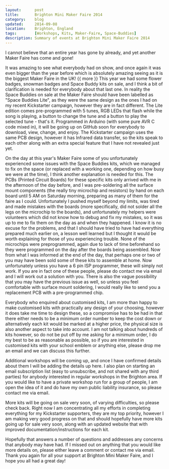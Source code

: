 ```yaml
---
layout:      post
title:       Brighton Mini Maker Faire 2014
category:    blog
updated:     2014-09-08
location:    Brighton, England
tags:        [Workshops, Kits, Maker-Faire, Space-Buddies]
description: Summary of events at Brighton Mini Maker Faire 2014
---
```

I cannot believe that an entire year has gone by already, and yet another Maker Faire has come and gone!

It was amazing to see what everybody had on show, and once again it was even bigger than the year before which is absolutely amazing seeing as it is the biggest Maker Faire in the UK!
{{ more }}
This year we had some flower badges, snowman badges and Space Buddy kits on sale, and I think a bit of clarification is needed for everybody about that last one.
In reality the Space Buddies on sale at the Maker Faire should have been labelled as "Space Buddies Lite", as they were the same design as the ones I had on my recent Kickstarter campaign, however they are in fact different. The Lite edition comes pre-programmed with 5 tunes, RGB LEDs that flash while the song is playing, a button to change the tune and a button to play the selected tune - that's it. Programmed in Arduino (with some pure AVR C code mixed in), it will be going up on GitHub soon for everybody to download, view, change, and enjoy.
The Kickstarter campaign uses the same PCB design, however it has Infrared data transfer, so the kits speak to each other along with an extra special feature that I have not revealed just yet.

On the day at this year's Maker Faire some of you unfortunately experienced some issues with the Space Buddies kits, which we managed to fix on the space (or replaced with a working one, depending on how busy we were at the time), I think another explanation is needed for this. The PCBs (Printed Circuit Boards) for these specific kits only arrived with me in the afternoon of the day before, and I was pre-soldering all the surface mount components (the really tiny microchip and resistors) by hand on each board until 5 AM on Saturday morning, preparing as many of them for the faire as I could. Unfortunately I pushed myself beyond my limits, was tired and made mistakes with the boards (more specifically, did not solder all the legs on the microchip to the boards), and unfortunately my helpers were volunteers which did not know how to debug and fix my mistakes, so it was up to me to fix them on the day as and when they happened. I know it is no excuse for the problems, and that I should have tried to have had everything prepared much earlier on, a lesson well learned but I thought it would be worth explaining for those of you experiencing trouble.
None of the microchips were preprogrammed, again due to lack of time beforehand so they were programmed on the day after the boards being assembled. Now from what I was informed at the end of the day, that perhaps one or two of you may have been sold some of these kits to assemble at home. Now unfortunately unless you have a 6 pin ISP programmer, these will simply not work. If you are in fact one of these people, please do contact me via email and I will work out a solution with you. There is also the vague possibility that you may have the previous issue as well, so unless you feel comfortable with surface mount soldering, I would really like to send you a replacement PCB with a pre-programmed chip.

Everybody who enquired about customised kits, I am more than happy to make customised kits with practically any design of your choosing, however it does take me time to design these, so a compromise has to be had in that there either needs to be a minimum order number to keep the cost down or alternatively each kit would be marked at a higher price, the physical size is also another aspect to take into account. I am not talking about hundreds of kits however, so do not be put off by me asking for a minimum order, I do my best to be as reasonable as possible, so if you are interested in customised kits with your school emblem or anything else, please drop me an email and we can discuss this further.

Additional workshops will be coming up, and once I have confirmed details about them I will be adding the details up here. I also plan on starting an email subscription list (easy to unsubscribe, and not shared with any third parties) for anybody interested in regular workshops in the Brighton area.
If you would like to have a private workshop run for a group of people, I am open the idea of it and do have my own public liability insurance, so please contact me via email.

More kits will be going on sale very soon, of varying difficulties, so please check back. Right now I am concentrating all my efforts in completing everything for my Kickstarter supporters, they are my top priority, however I am making very good progress on that and should hopefully have more kits going up for sale very soon, along with an updated website that with improved documentation/instructions for each kit.

Hopefully that answers a number of questions and addresses any concerns that anybody may have had. If I missed out on anything that you would like more details on, please either leave a comment or contact me via email. Thank you again for all your support at Brighton Mini Maker Faire, and I hope you all had a great day!